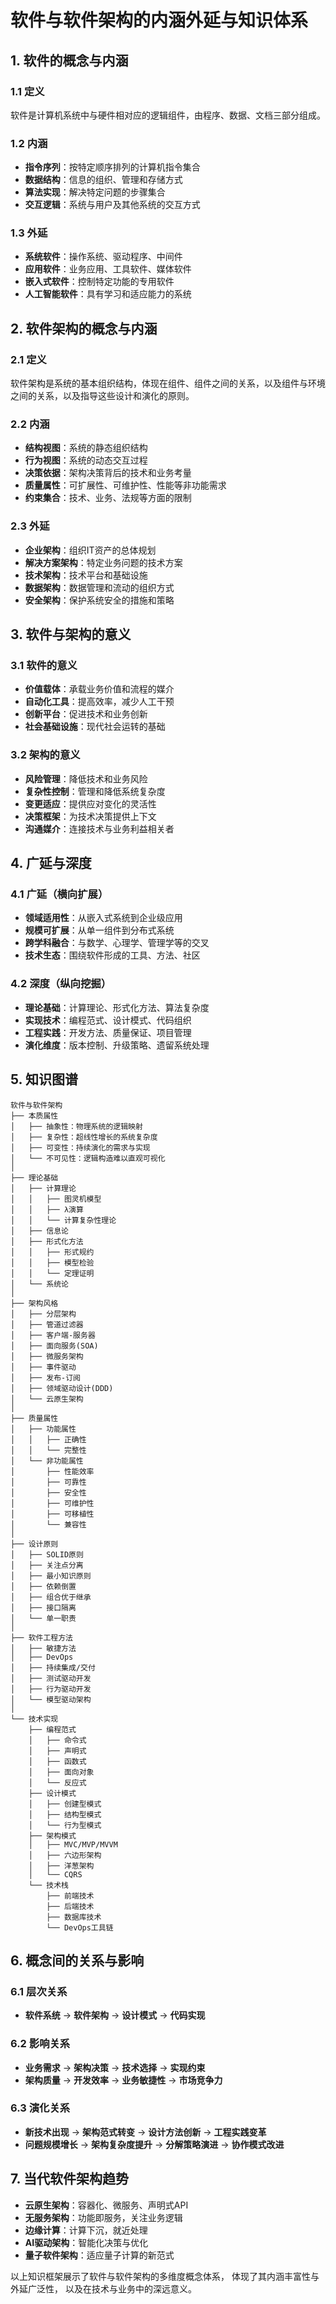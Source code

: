 
# 软件与软件架构的内涵外延与知识体系

## 1. 软件的概念与内涵

### 1.1 定义

软件是计算机系统中与硬件相对应的逻辑组件，由程序、数据、文档三部分组成。

### 1.2 内涵

- **指令序列**：按特定顺序排列的计算机指令集合
- **数据结构**：信息的组织、管理和存储方式
- **算法实现**：解决特定问题的步骤集合
- **交互逻辑**：系统与用户及其他系统的交互方式

### 1.3 外延

- **系统软件**：操作系统、驱动程序、中间件
- **应用软件**：业务应用、工具软件、媒体软件
- **嵌入式软件**：控制特定功能的专用软件
- **人工智能软件**：具有学习和适应能力的系统

## 2. 软件架构的概念与内涵

### 2.1 定义

软件架构是系统的基本组织结构，体现在组件、组件之间的关系，以及组件与环境之间的关系，以及指导这些设计和演化的原则。

### 2.2 内涵

- **结构视图**：系统的静态组织结构
- **行为视图**：系统的动态交互过程
- **决策依据**：架构决策背后的技术和业务考量
- **质量属性**：可扩展性、可维护性、性能等非功能需求
- **约束集合**：技术、业务、法规等方面的限制

### 2.3 外延

- **企业架构**：组织IT资产的总体规划
- **解决方案架构**：特定业务问题的技术方案
- **技术架构**：技术平台和基础设施
- **数据架构**：数据管理和流动的组织方式
- **安全架构**：保护系统安全的措施和策略

## 3. 软件与架构的意义

### 3.1 软件的意义

- **价值载体**：承载业务价值和流程的媒介
- **自动化工具**：提高效率，减少人工干预
- **创新平台**：促进技术和业务创新
- **社会基础设施**：现代社会运转的基础

### 3.2 架构的意义

- **风险管理**：降低技术和业务风险
- **复杂性控制**：管理和降低系统复杂度
- **变更适应**：提供应对变化的灵活性
- **决策框架**：为技术决策提供上下文
- **沟通媒介**：连接技术与业务利益相关者

## 4. 广延与深度

### 4.1 广延（横向扩展）

- **领域适用性**：从嵌入式系统到企业级应用
- **规模可扩展**：从单一组件到分布式系统
- **跨学科融合**：与数学、心理学、管理学等的交叉
- **技术生态**：围绕软件形成的工具、方法、社区

### 4.2 深度（纵向挖掘）

- **理论基础**：计算理论、形式化方法、算法复杂度
- **实现技术**：编程范式、设计模式、代码组织
- **工程实践**：开发方法、质量保证、项目管理
- **演化维度**：版本控制、升级策略、遗留系统处理

## 5. 知识图谱

```text
软件与软件架构
├── 本质属性
│   ├── 抽象性：物理系统的逻辑映射
│   ├── 复杂性：超线性增长的系统复杂度
│   ├── 可变性：持续演化的需求与实现
│   └── 不可见性：逻辑构造难以直观可视化
│
├── 理论基础
│   ├── 计算理论
│   │   ├── 图灵机模型
│   │   ├── λ演算
│   │   └── 计算复杂性理论
│   ├── 信息论
│   ├── 形式化方法
│   │   ├── 形式规约
│   │   ├── 模型检验
│   │   └── 定理证明
│   └── 系统论
│
├── 架构风格
│   ├── 分层架构
│   ├── 管道过滤器
│   ├── 客户端-服务器
│   ├── 面向服务(SOA)
│   ├── 微服务架构
│   ├── 事件驱动
│   ├── 发布-订阅
│   ├── 领域驱动设计(DDD)
│   └── 云原生架构
│
├── 质量属性
│   ├── 功能属性
│   │   ├── 正确性
│   │   └── 完整性
│   └── 非功能属性
│       ├── 性能效率
│       ├── 可靠性
│       ├── 安全性
│       ├── 可维护性
│       ├── 可移植性
│       └── 兼容性
│
├── 设计原则
│   ├── SOLID原则
│   ├── 关注点分离
│   ├── 最小知识原则
│   ├── 依赖倒置
│   ├── 组合优于继承
│   ├── 接口隔离
│   └── 单一职责
│
├── 软件工程方法
│   ├── 敏捷方法
│   ├── DevOps
│   ├── 持续集成/交付
│   ├── 测试驱动开发
│   ├── 行为驱动开发
│   └── 模型驱动架构
│
└── 技术实现
    ├── 编程范式
    │   ├── 命令式
    │   ├── 声明式
    │   ├── 函数式
    │   ├── 面向对象
    │   └── 反应式
    ├── 设计模式
    │   ├── 创建型模式
    │   ├── 结构型模式
    │   └── 行为型模式
    ├── 架构模式
    │   ├── MVC/MVP/MVVM
    │   ├── 六边形架构
    │   ├── 洋葱架构
    │   └── CQRS
    └── 技术栈
        ├── 前端技术
        ├── 后端技术
        ├── 数据库技术
        └── DevOps工具链
```

## 6. 概念间的关系与影响

### 6.1 层次关系

- **软件系统** → **软件架构** → **设计模式** → **代码实现**

### 6.2 影响关系

- **业务需求** → **架构决策** → **技术选择** → **实现约束**
- **架构质量** → **开发效率** → **业务敏捷性** → **市场竞争力**

### 6.3 演化关系

- **新技术出现** → **架构范式转变** → **设计方法创新** → **工程实践变革**
- **问题规模增长** → **架构复杂度提升** → **分解策略演进** → **协作模式改进**

## 7. 当代软件架构趋势

- **云原生架构**：容器化、微服务、声明式API
- **无服务架构**：功能即服务，关注业务逻辑
- **边缘计算**：计算下沉，就近处理
- **AI驱动架构**：智能化决策与优化
- **量子软件架构**：适应量子计算的新范式

以上知识框架展示了软件与软件架构的多维度概念体系，
体现了其内涵丰富性与外延广泛性，
以及在技术与业务中的深远意义。
